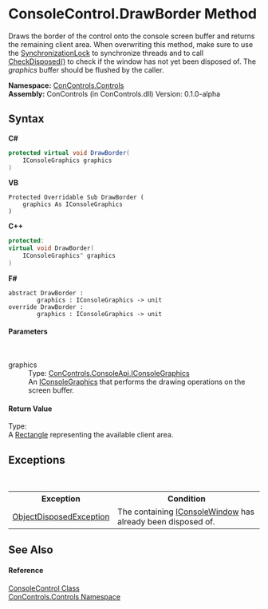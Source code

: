 # ConsoleControl.DrawBorder Method 
 

Draws the border of the control onto the console screen buffer and returns the remaining client area. When overwriting this method, make sure to use the <a href="fbd78c82-c7bc-f5ba-9f48-8969648fb550">SynchronizationLock</a> to synchronize threads and to call <a href="f8a80f56-f3c1-5b43-b45f-5b0663992f83">CheckDisposed()</a> to check if the window has not yet been disposed of. The *graphics* buffer should be flushed by the caller.

**Namespace:**&nbsp;<a href="8161a036-2926-0ace-99d3-20346d250e3b">ConControls.Controls</a><br />**Assembly:**&nbsp;ConControls (in ConControls.dll) Version: 0.1.0-alpha

## Syntax

**C#**<br />
``` C#
protected virtual void DrawBorder(
	IConsoleGraphics graphics
)
```

**VB**<br />
``` VB
Protected Overridable Sub DrawBorder ( 
	graphics As IConsoleGraphics
)
```

**C++**<br />
``` C++
protected:
virtual void DrawBorder(
	IConsoleGraphics^ graphics
)
```

**F#**<br />
``` F#
abstract DrawBorder : 
        graphics : IConsoleGraphics -> unit 
override DrawBorder : 
        graphics : IConsoleGraphics -> unit 
```


#### Parameters
&nbsp;<dl><dt>graphics</dt><dd>Type: <a href="8d0d7e74-c0c2-4be2-5db9-6790a2c261a6">ConControls.ConsoleApi.IConsoleGraphics</a><br />An <a href="8d0d7e74-c0c2-4be2-5db9-6790a2c261a6">IConsoleGraphics</a> that performs the drawing operations on the screen buffer.</dd></dl>

#### Return Value
Type: <br />A <a href="https://docs.microsoft.com/dotnet/api/system.drawing.rectangle" target="_blank">Rectangle</a> representing the available client area.

## Exceptions
&nbsp;<table><tr><th>Exception</th><th>Condition</th></tr><tr><td><a href="https://docs.microsoft.com/dotnet/api/system.objectdisposedexception" target="_blank">ObjectDisposedException</a></td><td>The containing <a href="0b7e293f-5cea-bd62-4e33-f904658aa560">IConsoleWindow</a> has already been disposed of.</td></tr></table>

## See Also


#### Reference
<a href="eae0acea-bdd1-dc08-7fda-dcd25c5f2082">ConsoleControl Class</a><br /><a href="8161a036-2926-0ace-99d3-20346d250e3b">ConControls.Controls Namespace</a><br />